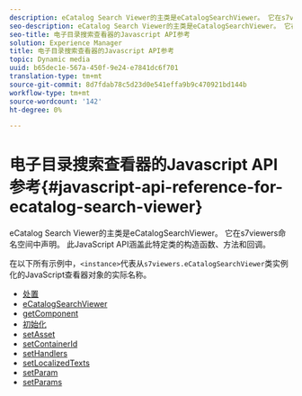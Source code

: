 ```yaml
---
description: eCatalog Search Viewer的主类是eCatalogSearchViewer。 它在s7viewers命名空间中声明。 此JavaScript API涵盖此特定类的构造函数、方法和回调。
seo-description: eCatalog Search Viewer的主类是eCatalogSearchViewer。 它在s7viewers命名空间中声明。 此JavaScript API涵盖此特定类的构造函数、方法和回调。
seo-title: 电子目录搜索查看器的Javascript API参考
solution: Experience Manager
title: 电子目录搜索查看器的Javascript API参考
topic: Dynamic media
uuid: b65dec1e-567a-450f-9e24-e7841dc6f701
translation-type: tm+mt
source-git-commit: 8d7fdab78c5d23d0e541effa9b9c470921bd144b
workflow-type: tm+mt
source-wordcount: '142'
ht-degree: 0%

---
```



# 电子目录搜索查看器的Javascript API参考{#javascript-api-reference-for-ecatalog-search-viewer}

eCatalog Search Viewer的主类是eCatalogSearchViewer。 它在s7viewers命名空间中声明。 此JavaScript API涵盖此特定类的构造函数、方法和回调。

在以下所有示例中，`<instance>`代表从`s7viewers.eCatalogSearchViewer`类实例化的JavaScript查看器对象的实际名称。

* [处置](r-html5-ecatsearch-javascriptapiref-dispose.md)
* [eCatalogSearchViewer](r-html5-ecatsearch-javascriptapiref-ecatalogsearchviewer.md)
* [getComponent](r-html5-ecatsearch-javascriptapiref-getcomponent.md)
* [初始化](r-html5-ecatsearch-javascriptapiref-init.md)
* [setAsset](r-html5-ecatsearch-javascriptapiref-setasset.md)
* [setContainerId](r-html5-ecatsearch-javascriptapiref-setcontainerid.md)
* [setHandlers](r-html5-ecatsearch-javascriptapiref-sethandlers.md)
* [setLocalizedTexts](r-html5-ecatsearch-javascriptapiref-setlocalizedtexts.md)
* [setParam](r-html5-ecatsearch-javascriptapiref-setparam.md)
* [setParams](r-html5-ecatsearch-javascriptapiref-setparams.md)
